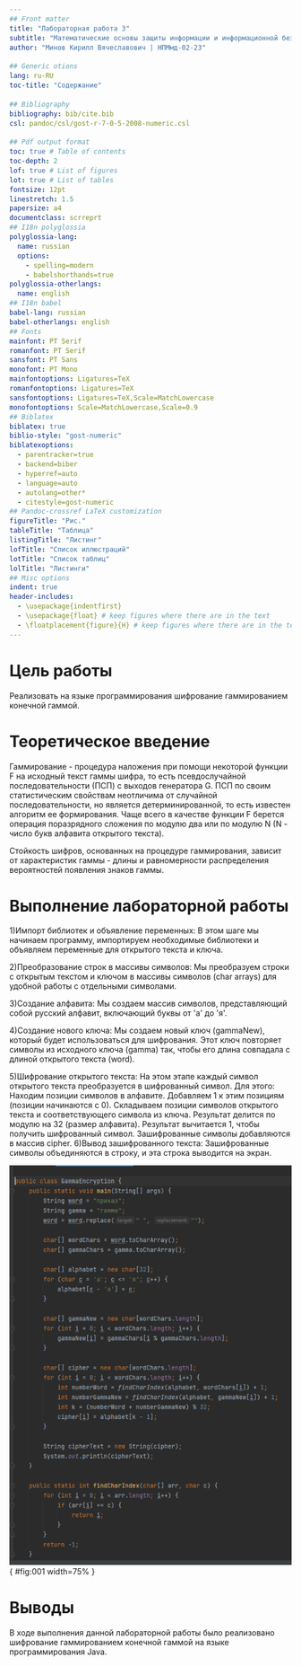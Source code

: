 ```yaml
---
## Front matter
title: "Лабораторная работа 3"
subtitle: "Математические основы защиты информации и информационной безопасности"
author: "Минов Кирилл Вячеславович | НПМмд-02-23"

## Generic otions
lang: ru-RU
toc-title: "Содержание"

## Bibliography
bibliography: bib/cite.bib
csl: pandoc/csl/gost-r-7-0-5-2008-numeric.csl

## Pdf output format
toc: true # Table of contents
toc-depth: 2
lof: true # List of figures
lot: true # List of tables
fontsize: 12pt
linestretch: 1.5
papersize: a4
documentclass: scrreprt
## I18n polyglossia
polyglossia-lang:
  name: russian
  options:
	- spelling=modern
	- babelshorthands=true
polyglossia-otherlangs:
  name: english
## I18n babel
babel-lang: russian
babel-otherlangs: english
## Fonts
mainfont: PT Serif
romanfont: PT Serif
sansfont: PT Sans
monofont: PT Mono
mainfontoptions: Ligatures=TeX
romanfontoptions: Ligatures=TeX
sansfontoptions: Ligatures=TeX,Scale=MatchLowercase
monofontoptions: Scale=MatchLowercase,Scale=0.9
## Biblatex
biblatex: true
biblio-style: "gost-numeric"
biblatexoptions:
  - parentracker=true
  - backend=biber
  - hyperref=auto
  - language=auto
  - autolang=other*
  - citestyle=gost-numeric
## Pandoc-crossref LaTeX customization
figureTitle: "Рис."
tableTitle: "Таблица"
listingTitle: "Листинг"
lofTitle: "Список иллюстраций"
lotTitle: "Список таблиц"
lolTitle: "Листинги"
## Misc options
indent: true
header-includes:
  - \usepackage{indentfirst}
  - \usepackage{float} # keep figures where there are in the text
  - \floatplacement{figure}{H} # keep figures where there are in the text
---
```


# Цель работы

Реализовать на языке программирования шифрование гаммированием конечной гаммой.

# Теоретическое введение

Гаммирование - процедура наложения при помощи некоторой функции F на исходный текст гаммы шифра, то есть псевдослучайной последовательности (ПСП) с выходов генератора G. 
ПСП по своим статистическим свойствам неотличима от случайной последовательности, но является детерминированной, то есть известен алгоритм ее формирования. 
Чаще всего в качестве функции F берется операция поразрядного сложения по модулю два или по модулю N (N - число букв алфавита открытого текста).

Стойкость шифров, основанных на процедуре гаммирования, зависит от характеристик гаммы - длины и равномерности распределения вероятностей появления знаков гаммы.

# Выполнение лабораторной работы
1)Импорт библиотек и объявление переменных: В этом шаге мы начинаем программу, импортируем необходимые библиотеки и объявляем переменные для открытого текста и ключа.

2)Преобразование строк в массивы символов: Мы преобразуем строки с открытым текстом и ключом в массивы символов (char arrays) для удобной работы с отдельными символами.

3)Создание алфавита: Мы создаем массив символов, представляющий собой русский алфавит, включающий буквы от 'а' до 'я'.

4)Создание нового ключа: Мы создаем новый ключ (gammaNew), который будет использоваться для шифрования. Этот ключ повторяет символы из исходного ключа (gamma) так, чтобы его длина совпадала с длиной открытого текста (word).

5)Шифрование открытого текста: На этом этапе каждый символ открытого текста преобразуется в шифрованный символ. Для этого:
Находим позиции символов в алфавите.
Добавляем 1 к этим позициям (позиции начинаются с 0).
Складываем позиции символов открытого текста и соответствующего символа из ключа.
Результат делится по модулю на 32 (размер алфавита).
Результат вычитается 1, чтобы получить шифрованный символ.
Зашифрованные символы добавляются в массив cipher.
6)Вывод зашифрованного текста: Зашифрованные символы объединяются в строку, и эта строка выводится на экран.


![Реализация шифрования гаммированием](images/гаммашифрование.PNG){ #fig:001 width=75% }


# Выводы

В ходе выполнения данной лабораторной работы было реализовано шифрование гаммированием конечной гаммой на языке программирования Java.
